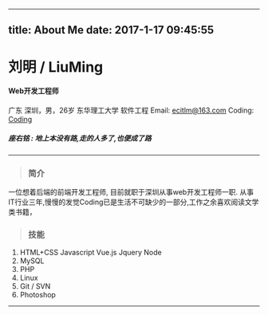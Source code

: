 
---
title: About Me
date: 2017-1-17 09:45:55
---





# 刘明 / LiuMing

####   Web开发工程师
 广东 深圳，男，26岁
 东华理工大学 软件工程
 Email: ecitlm@163.com
 Coding: [Coding](https://coding.net/u/ecit)


##### 座右铭 : 地上本没有路,走的人多了,也便成了路

--------------------------------



>###  简介

一位想着后端的前端开发工程师, 目前就职于深圳从事web开发工程师一职.  从事IT行业三年,慢慢的发觉Coding已是生活不可缺少的一部分,工作之余喜欢阅读文学类书籍，


>### 技能

1. HTML+CSS  Javascript  Vue.js  Jquery Node
1. MySQL
1. PHP
1. Linux
1. Git / SVN
1. Photoshop

-------


